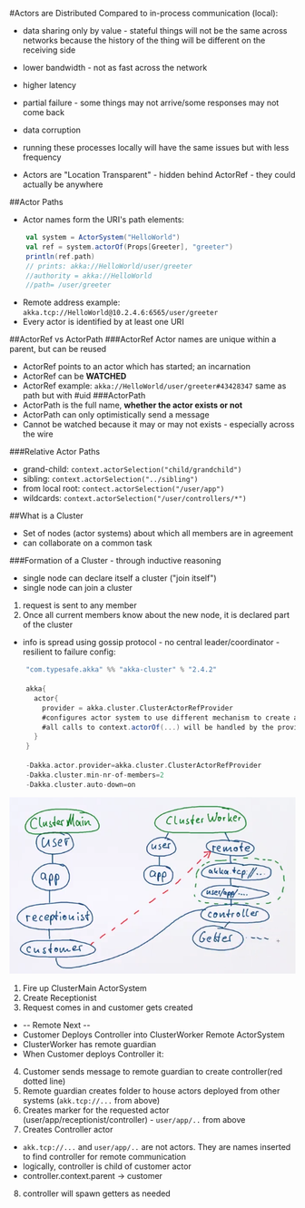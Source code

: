 #Actors are Distributed
Compared to in-process communication (local):
- data sharing only by value - stateful things will not be the same across
networks because the history of the thing will be different on the receiving side
- lower bandwidth - not as fast across the network
- higher latency
- partial failure - some things may not arrive/some responses may not come back
- data corruption

- running these processes locally will have the same issues but with less frequency

- Actors are "Location Transparent" - hidden behind ActorRef - they could actually be anywhere

##Actor Paths
- Actor names form the URI's path elements:
```scala
    val system = ActorSystem("HelloWorld")
    val ref = system.actorOf(Props[Greeter], "greeter")
    println(ref.path)
    // prints: akka://HelloWorld/user/greeter
    //authority = akka://HelloWorld
    //path= /user/greeter
```
- Remote address example: `akka.tcp://HelloWorld@10.2.4.6:6565/user/greeter`
- Every actor is identified by at least one URI

##ActorRef vs ActorPath
###ActorRef
Actor names are unique within a parent, but can be reused
- ActorRef points to an actor which has started; an incarnation
- ActorRef can be **WATCHED**
- ActorRef example: `akka://HelloWorld/user/greeter#43428347` same as path but with #uid
###ActorPath
- ActorPath is the full name, **whether the actor exists or not**
- ActorPath can only optimistically send a message
- Cannot be watched because it may or may not exists - especially across the wire

###Relative Actor Paths
- grand-child: `context.actorSelection("child/grandchild")`
- sibling: `context.actorSelection("../sibling")`
- from local root: `contect.actorSelection("/user/app")`
- wildcards: `context.actorSelection("/user/controllers/*")`

##What is a Cluster
- Set of nodes (actor systems) about which all members are in agreement
- can collaborate on a common task

###Formation of a Cluster - through inductive reasoning
- single node can declare itself a cluster ("join itself")
- single node can join a cluster
1. request is sent to any member
2. Once all current members know about the new node, it is declared part of the cluster
- info is spread using gossip protocol - no central leader/coordinator - resilient to failure
config:
```scala
    "com.typesafe.akka" %% "akka-cluster" % "2.4.2"

    akka{
      actor{
        provider = akka.cluster.ClusterActorRefProvider
        #configures actor system to use different mechanism to create actors
        #all calls to context.actorOf(...) will be handled by the provider
      }
    }

    -Dakka.actor.provider=akka.cluster.ClusterActorRefProvider
    -Dakka.cluster.min-nr-of-members=2
    -Dakka.cluster.auto-down=on
```

![Remote Actor Setup](/screenshot/remoteActor.png)

1. Fire up ClusterMain ActorSystem
2. Create Receptionist
3. Request comes in and customer gets created
 - -- Remote Next --
 - Customer Deploys Controller into ClusterWorker Remote ActorSystem
 - ClusterWorker has remote guardian
 - When Customer deploys Controller it:
4. Customer sends message to remote guardian to create controller(red dotted line)
5. Remote guardian creates folder to house actors deployed from other systems (`akk.tcp://...` from above)
6. Creates marker for the requested actor (user/app/receptionist/controller) - `user/app/..` from above
7. Creates Controller actor
 - `akk.tcp://...` and `user/app/..` are not actors. They are names inserted to find controller for remote communication
 - logically, controller is child of customer actor
 - controller.context.parent -> customer
8. controller will spawn getters as needed